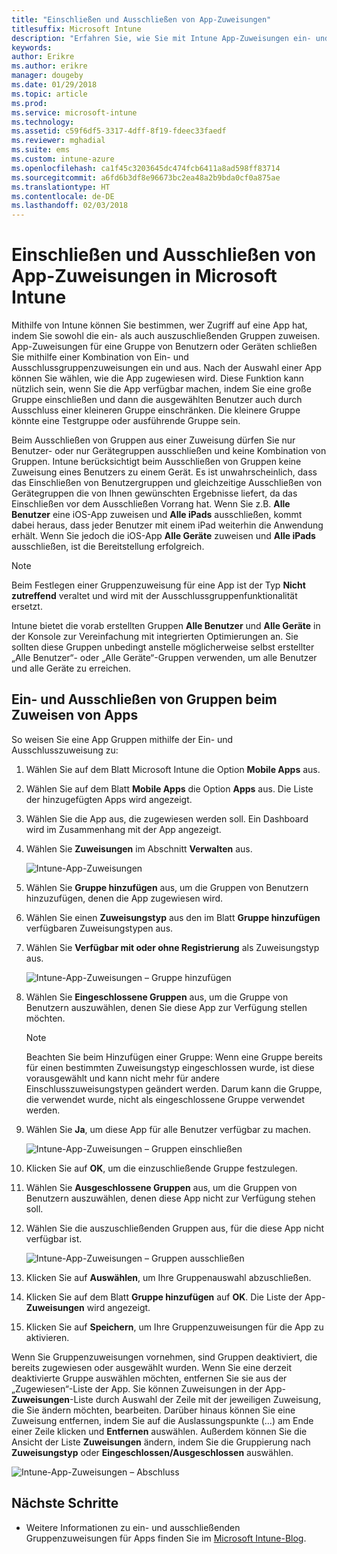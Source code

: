 ```yaml
---
title: "Einschließen und Ausschließen von App-Zuweisungen"
titlesuffix: Microsoft Intune
description: "Erfahren Sie, wie Sie mit Intune App-Zuweisungen ein- und ausschließen können."
keywords: 
author: Erikre
ms.author: erikre
manager: dougeby
ms.date: 01/29/2018
ms.topic: article
ms.prod: 
ms.service: microsoft-intune
ms.technology: 
ms.assetid: c59f6df5-3317-4dff-8f19-fdeec33faedf
ms.reviewer: mghadial
ms.suite: ems
ms.custom: intune-azure
ms.openlocfilehash: ca1f45c3203645dc474fcb6411a8ad598ff83714
ms.sourcegitcommit: a6fd6b3df8e96673bc2ea48a2b9bda0cf0a875ae
ms.translationtype: HT
ms.contentlocale: de-DE
ms.lasthandoff: 02/03/2018
---
```

# <a name="include-and-exclude-app-assignments-in-microsoft-intune"></a>Einschließen und Ausschließen von App-Zuweisungen in Microsoft Intune

Mithilfe von Intune können Sie bestimmen, wer Zugriff auf eine App hat, indem Sie sowohl die ein- als auch auszuschließenden Gruppen zuweisen. App-Zuweisungen für eine Gruppe von Benutzern oder Geräten schließen Sie mithilfe einer Kombination von Ein- und Ausschlussgruppenzuweisungen ein und aus. Nach der Auswahl einer App können Sie wählen, wie die App zugewiesen wird. Diese Funktion kann nützlich sein, wenn Sie die App verfügbar machen, indem Sie eine große Gruppe einschließen und dann die ausgewählten Benutzer auch durch Ausschluss einer kleineren Gruppe einschränken. Die kleinere Gruppe könnte eine Testgruppe oder ausführende Gruppe sein. 

Beim Ausschließen von Gruppen aus einer Zuweisung dürfen Sie nur Benutzer- oder nur Gerätegruppen ausschließen und keine Kombination von Gruppen. Intune berücksichtigt beim Ausschließen von Gruppen keine Zuweisung eines Benutzers zu einem Gerät. Es ist unwahrscheinlich, dass das Einschließen von Benutzergruppen und gleichzeitige Ausschließen von Gerätegruppen die von Ihnen gewünschten Ergebnisse liefert, da das Einschließen vor dem Ausschließen Vorrang hat. Wenn Sie z.B. **Alle Benutzer** eine iOS-App zuweisen und **Alle iPads** ausschließen, kommt dabei heraus, dass jeder Benutzer mit einem iPad weiterhin die Anwendung erhält. Wenn Sie jedoch die iOS-App **Alle Geräte** zuweisen und **Alle iPads** ausschließen, ist die Bereitstellung erfolgreich.  

>[!NOTE]
>Beim Festlegen einer Gruppenzuweisung für eine App ist der Typ **Nicht zutreffend** veraltet und wird mit der Ausschlussgruppenfunktionalität ersetzt. 
>
>Intune bietet die vorab erstellten Gruppen **Alle Benutzer** und **Alle Geräte** in der Konsole zur Vereinfachung mit integrierten Optimierungen an. Sie sollten diese Gruppen unbedingt anstelle möglicherweise selbst erstellter „Alle Benutzer“- oder „Alle Geräte“-Gruppen verwenden, um alle Benutzer und alle Geräte zu erreichen.  

## <a name="including-and-excluding-groups-when-assigning-apps"></a>Ein- und Ausschließen von Gruppen beim Zuweisen von Apps 
So weisen Sie eine App Gruppen mithilfe der Ein- und Ausschlusszuweisung zu:
1. Wählen Sie auf dem Blatt Microsoft Intune die Option **Mobile Apps** aus.
2. Wählen Sie auf dem Blatt **Mobile Apps** die Option **Apps** aus. Die Liste der hinzugefügten Apps wird angezeigt.
3. Wählen Sie die App aus, die zugewiesen werden soll. Ein Dashboard wird im Zusammenhang mit der App angezeigt. 
4. Wählen Sie **Zuweisungen** im Abschnitt **Verwalten** aus. 

    ![Intune-App-Zuweisungen](./media/apps-inc-exl-01.png)
5. Wählen Sie **Gruppe hinzufügen** aus, um die Gruppen von Benutzern hinzuzufügen, denen die App zugewiesen wird. 
6. Wählen Sie einen **Zuweisungstyp** aus den im Blatt **Gruppe hinzufügen** verfügbaren Zuweisungstypen aus.
7. Wählen Sie **Verfügbar mit oder ohne Registrierung** als Zuweisungstyp aus.

    ![Intune-App-Zuweisungen – Gruppe hinzufügen](./media/apps-inc-exl-02.png)
8. Wählen Sie **Eingeschlossene Gruppen** aus, um die Gruppe von Benutzern auszuwählen, denen Sie diese App zur Verfügung stellen möchten.

    >[!NOTE]
    >Beachten Sie beim Hinzufügen einer Gruppe: Wenn eine Gruppe bereits für einen bestimmten Zuweisungstyp eingeschlossen wurde, ist diese vorausgewählt und kann nicht mehr für andere Einschlusszuweisungstypen geändert werden. Darum kann die Gruppe, die verwendet wurde, nicht als eingeschlossene Gruppe verwendet werden.

9. Wählen Sie **Ja**, um diese App für alle Benutzer verfügbar zu machen.

    ![Intune-App-Zuweisungen – Gruppen einschließen](./media/apps-inc-exl-03.png)
10. Klicken Sie auf **OK**, um die einzuschließende Gruppe festzulegen.
11. Wählen Sie **Ausgeschlossene Gruppen** aus, um die Gruppen von Benutzern auszuwählen, denen diese App nicht zur Verfügung stehen soll. 
12. Wählen Sie die auszuschließenden Gruppen aus, für die diese App nicht verfügbar ist.

    ![Intune-App-Zuweisungen – Gruppen ausschließen](./media/apps-inc-exl-04.png)
13. Klicken Sie auf **Auswählen**, um Ihre Gruppenauswahl abzuschließen.
14. Klicken Sie auf dem Blatt **Gruppe hinzufügen** auf **OK**. Die Liste der App-**Zuweisungen** wird angezeigt.
15. Klicken Sie auf **Speichern**, um Ihre Gruppenzuweisungen für die App zu aktivieren.

Wenn Sie Gruppenzuweisungen vornehmen, sind Gruppen deaktiviert, die bereits zugewiesen oder ausgewählt wurden. Wenn Sie eine derzeit deaktivierte Gruppe auswählen möchten, entfernen Sie sie aus der „Zugewiesen“-Liste der App. Sie können Zuweisungen in der App-**Zuweisungen**-Liste durch Auswahl der Zeile mit der jeweiligen Zuweisung, die Sie ändern möchten, bearbeiten. Darüber hinaus können Sie eine Zuweisung entfernen, indem Sie auf die Auslassungspunkte (...) am Ende einer Zeile klicken und **Entfernen** auswählen. Außerdem können Sie die Ansicht der Liste **Zuweisungen** ändern, indem Sie die Gruppierung nach **Zuweisungstyp** oder **Eingeschlossen/Ausgeschlossen** auswählen.

![Intune-App-Zuweisungen – Abschluss](./media/apps-inc-exl-05.png)

## <a name="next-steps"></a>Nächste Schritte

* Weitere Informationen zu ein- und ausschließenden Gruppenzuweisungen für Apps finden Sie im [Microsoft Intune-Blog](https://aka.ms/new_app_assignment_process).

